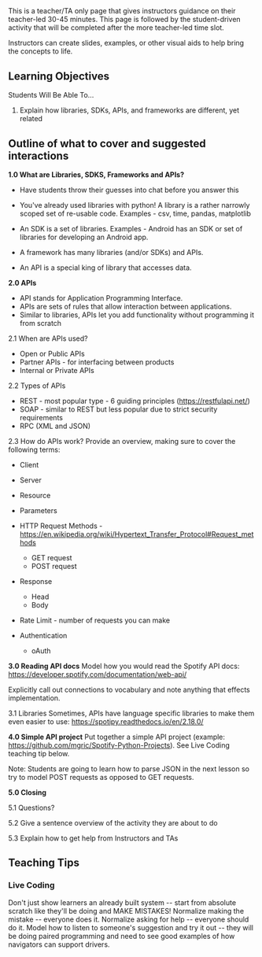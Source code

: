 ##
This is a teacher/TA only page that gives instructors guidance on their teacher-led 30-45 minutes. This page is followed by the student-driven activity that will be completed after the more teacher-led time slot.

Instructors can create slides, examples, or other visual aids to help bring the concepts to life.

## Learning Objectives
Students Will Be Able To...
1. Explain how libraries, SDKs, APIs, and frameworks are different, yet related

## Outline of what to cover and suggested interactions
**1.0 What are Libraries, SDKS, Frameworks and APIs?**
   * Have students throw their guesses into chat before you answer this
   
   * You've already used libraries with python! A library is a rather narrowly scoped set of re-usable code. Examples - csv, time, pandas, matplotlib
   * An SDK is a set of libraries. Examples - Android has an SDK or set of libraries for developing an Android app.
   * A framework has many libraries (and/or SDKs) and APIs.
   * An API is a special king of library that accesses data.
   
**2.0 APIs**
* API stands for Application Programming Interface.
* APIs are sets of rules that allow interaction between applications.
* Similar to libraries, APIs let you add functionality without programming it from scratch

2.1 When are APIs used?
 * Open or Public APIs
 * Partner APIs - for interfacing between products
 * Internal or Private APIs
 
2.2 Types of APIs
 * REST - most popular type - 6 guiding principles (https://restfulapi.net/)
 * SOAP - similar to REST but less popular due to strict security requirements
 * RPC (XML and JSON)

2.3 How do APIs work?
Provide an overview, making sure to cover the following terms:

* Client
* Server
* Resource
* Parameters

* HTTP Request Methods - https://en.wikipedia.org/wiki/Hypertext_Transfer_Protocol#Request_methods
    * GET request
    * POST request
* Response
    * Head
    * Body
* Rate Limit - number of requests you can make

* Authentication
    * oAuth
    
**3.0 Reading API docs**
Model how you would read the Spotify API docs: https://developer.spotify.com/documentation/web-api/

Explicitly call out connections to vocabulary and note anything that effects implementation.

3.1 Libraries
Sometimes, APIs have language specific libraries to make them even easier to use: https://spotipy.readthedocs.io/en/2.18.0/

**4.0 Simple API project**
Put together a simple API project (example: https://github.com/mgric/Spotify-Python-Projects). See Live Coding teaching tip below.

Note: Students are going to learn how to parse JSON in the next lesson so try to model POST requests as opposed to GET requests.

**5.0 Closing**

5.1 Questions?

5.2 Give a sentence overview of the activity they are about to do

5.3 Explain how to get help from Instructors and TAs


## Teaching Tips

### Live Coding
Don't just show learners an already built system -- start from absolute scratch like they'll be doing and MAKE MISTAKES! Normalize making the mistake -- everyone does it. Normalize asking for help -- everyone should do it. Model how to listen to someone's suggestion and try it out -- they will be doing paired programming and need to see good examples of how navigators can support drivers.
